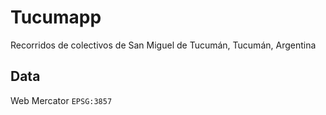 # Tucumapp

Recorridos de colectivos de San Miguel de Tucumán, Tucumán, Argentina




## Data

Web Mercator `EPSG:3857`